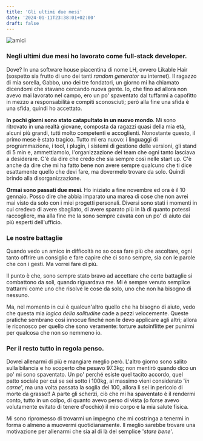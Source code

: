 ```yaml
---
title: 'Gli ultimi due mesi'
date: '2024-01-11T23:38:01+02:00'
draft: false
---
```


![amici](https://images.unsplash.com/photo-1704894097529-15b553f817e7?q=80&w=1974&auto=format&fit=crop&ixlib=rb-4.0.3&ixid=M3wxMjA3fDB8MHxwaG90by1wYWdlfHx8fGVufDB8fHx8fA%3D%3D)

### Negli ultimi due mesi ho lavorato come full-stack developer. 
Dove? In una software house piacentina di nome LH, ovvero Likable Hair (sospetto sia frutto di uno dei tanti *random generator* su internet).  Il ragazzo di mia sorella, Gabbo, uno dei tre fondatori, un giorno mi ha chiamato dicendomi che stavano cercando nuova gente. Io, che fino ad allora non avevo mai lavorato nel campo, ero un po' spaventato dal tuffarmi a capofitto in mezzo a responsabilità e compiti sconosciuti; però alla fine una sfida è una sfida, quindi ho accettato.

**In pochi giorni sono stato catapultato in un nuovo mondo**. Mi sono ritrovato in una realtà giovane, composta da ragazzi quasi della mia età, alcuni più grandi, tutti molto competenti e accoglienti. Nonostante questo, il primo mese è stato tragico. Tutto mi era nuovo: i linguaggi di programmazione, i tool, i plugin, i sistemi di gestione delle versioni, gli stand di 5 min e, ammettiamolo, l'organizzazione del team che ogni tanto lasciava a desiderare. C'è da dire che credo che sia sempre così nelle start up. C'è anche da dire che mi ha fatto bene non avere sempre qualcuno che ti dice esattamente quello che devi fare, ma dovermelo trovare da solo. Quindi brindo alla disorganizzazione.

**Ormai sono passati due mesi**. Ho iniziato a fine novembre ed ora è il 10 gennaio. Posso dire che abbia imparato una marea di cose che non avrei mai visto da solo con i miei progetti personali. Diversi sono stati i momenti in cui credevo di avere sbagliato, di avere sparato più in là di quanto potessi raccogliere, ma alla fine me la sono sempre cavata con un po' di aiuto dai più esperti dell'ufficio.

### Le nostre battaglie
Quando vedo un amico in difficoltà no so cosa fare più che ascoltare, ogni tanto offrire un consiglio e fare capire che ci sono sempre, sia con le parole che con i gesti. Ma vorrei fare di più. 

Il punto è che, sono sempre stato bravo ad accettare che certe battaglie si combattono da soli, quando riguardava me. Mi è sempre venuto semplice trattarmi come uno che risolve le cose da solo, uno che non ha bisogno  di nessuno.

Ma, nel momento in cui è qualcun'altro quello che ha bisogno di aiuto, vedo che questa mia *logica della solitudine* cade a pezzi velocemente. Queste pratiche sembrano così innocue finché non le devo applicare agli altri; allora le riconosco per quello che sono veramente: torture autoinflitte per punirmi per qualcosa che non so nemmeno io.

### Per il resto tutto in regola penso. 
Dovrei allenarmi di più e mangiare meglio però. L'altro giorno sono salito sulla bilancia e ho scoperto che pesavo 97.3kg; non mentirò quando dico un po' mi sono spaventato. Un po' perché esiste quel tacito accordo, quel patto sociale per cui se sei sotto i 100kg, al massimo vieni considerato '*in carne*', ma una volta passata la soglia dei 100, allora lì sei in pericolo di morte da grasso!!
A parte gli scherzi, ciò che mi ha spaventato è il rendermi conto, tutto in un colpo, di quanto avevo perso di vista (o forse avevo volutamente evitato di tenere d'occhio) il mio corpo e la mia salute fisica.

Mi sono ripromesso di trovarmi un impegno che mi costringa a tenermi in forma o almeno a muovermi quotidianamente. Il meglio sarebbe trovare una motivazione per allenarmi che sia al di là del semplice '*stare bene*'.